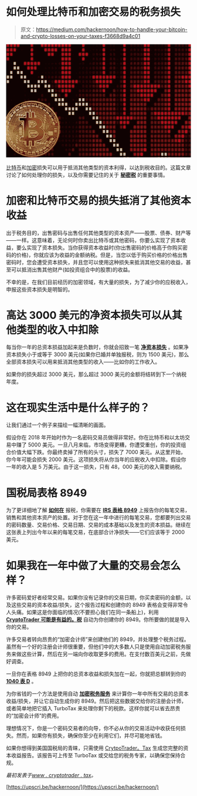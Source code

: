 # 如何处理比特币和加密交易的税务损失

> 原文：<https://medium.com/hackernoon/how-to-handle-your-bitcoin-and-crypto-losses-on-your-taxes-f3668d9a4c01>

![](img/7796944e9a73dd09a8ebf544800ccfc6.png)

[比特币](https://hackernoon.com/tagged/bitcoin)和[加密](https://hackernoon.com/tagged/crypto)损失可以用于抵消其他类型的资本利得，以达到税收目的。这篇文章讨论了如何处理你的损失，以及你需要记住的关于 [**秘密税**](https://www.cryptotrader.tax/blog/how-to-report-cryptocurrency-on-taxes) 的重要事情。

# 加密和比特币交易的损失抵消了其他资本收益

出于税务目的，出售密码与出售任何其他类型的资本资产——股票、债券、财产等——一样。这意味着，无论何时你卖出比特币或其他密码，你要么实现了资本收益，要么实现了资本损失。当你获得资本收益时(你出售密码的价格高于你购买密码的价格)，你就应该为收益的金额纳税。但是，当您以低于购买价格的价格出售密码时，您会遭受资本损失，并且您可以使用这种损失来抵消其他交易的收益，甚至可以抵消出售其他财产(如投资组合中的股票)的收益。

不幸的是，在我们目前经历的加密领域，有大量的损失，为了减少你的应税收入，申报这些资本损失是明智的。

# 高达 3000 美元的净资本损失可以从其他类型的收入中扣除

每当你一年的总资本损益加起来是负数时，你就会招致一笔 [**净资本损失**](https://www.investopedia.com/terms/c/capital-loss-carryover.asp) 。如果净资本损失小于或等于 3000 美元(如果你已婚并单独报税，则为 1500 美元)，那么全部资本损失可以用来抵消其他类型的收入——比如你的工作收入。

如果你的损失超过 3000 美元，那么超过 3000 美元的金额将结转到下一个纳税年度。

# 这在现实生活中是什么样子的？

让我们通过一个例子来描绘一幅清晰的画面。

假设你在 2018 年开始时作为一名密码交易员做得非常好。你在比特币和以太坊交易中赚了 5000 美元。一旦八月来临，市场变得更糟，你遭受重创，你的投资组合价值大幅下跌。你最终卖掉了所有的头寸，损失了 7000 美元。从这里开始，你今年可能会损失 2000 美元。这项损失将从你当年的应税收入中扣除。假设你一年的收入是 5 万美元。由于这一损失，只有 48，000 美元的收入需要纳税。

# 国税局表格 8949

为了更详细地了解 [**如何在**](https://www.cryptotrader.tax/blog/how-to-report-cryptocurrency-on-taxes) 报税，你需要在 [**IRS 表格 8949**](https://www.irs.gov/pub/irs-pdf/f8949.pdf) 上报告你的每笔交易，销售和其他资本资产的处置。对于您在这一年中进行的每笔交易，您都要列出交易的密码数量、交易价格、交易日期、交易的成本基础以及发生的资本损益。继续在这张表上列出今年以来的每笔交易，在底部合计净损失——它们应该等于 2000 美元。

# 如果我在一年中做了大量的交易会怎么样？

许多密码爱好者经常交易。如果你没有记录你的交易日期，你买卖密码的金额，以及这些交易的资本收益/损失，这个报告过程和创建你的 8949 表格会变得非常令人头痛。如果这是你面临的情况(不要担心我们在同一条船上)，利用 [**CryptoTrader 可能是有益的。税**](https://www.cryptotrader.tax/) 自动为你创建你的 8949。你所要做的就是导入你的交易。

许多交易者转向昂贵的“加密会计师”来创建他们的 8949，并处理整个税务过程。虽然有一个好的注册会计师很重要，但他们中的大多数人只是使用自动加密税务服务来做这些计算，然后在另一端向你收取更多的费用。在支付数百美元之前，先做好调查。

一旦你在表格 8949 上把你的总资本收益和损失加在一起，你就把总额转到你的 [**1040 表 D**](https://www.irs.gov/forms-pubs/about-schedule-d-form-1040-capital-gains-and-losses) 。

为你省钱的一个方法是使用自动 [**加密税务服务**](https://www.cryptotrader.tax/) 来计算你一年中所有交易的总资本收益/损失，并让它自动生成你的 8949。然后把这些数据交给你的注册会计师，或者简单地把它插入 TurboTax 来处理你剩下的税款。这样你就可以省去昂贵的“加密会计师”的费用。

理想情况下，你是一个密码交易者的向导，你不必从你的交易活动中收获任何损失。然而，如果你有损失，确保你至少在利用它们，并尽可能地省钱。

如果你想得到美国国税局的青睐，只需使用 [CrytpoTrader。Tax](https://www.cryptotrader.tax/) 生成您完整的资本收益报告。该报告可上传至 TurboTax 或交给您的税务专家，以确保您保持合规。

*最初发表于*[*www . cryptotrader . tax*](https://www.cryptotrader.tax/blog/how-to-handle-your-bitcoin-and-crypto-losses-for-tax-purposes)*。*

[https://upscri.be/hackernoon/](https://upscri.be/hackernoon/)